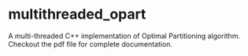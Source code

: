 # multithreaded_opart
A multi-threaded C++ implementation of Optimal Partitioning algorithm. Checkout the pdf file for complete documentation.
